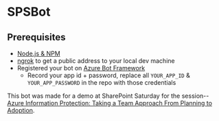 # SPSBot

## Prerequisites
- [Node.js & NPM](https://nodejs.org/en/)
- [ngrok](https://ngrok.com/) to get a public address to your local dev machine
- Registered your bot on [Azure Bot Framework](https://dev.botframework.com/bots/new)
    - Record your app id + password, replace all `YOUR_APP_ID` & `YOUR_APP_PASSWORD` in the repo with those credentials

This bot was made for a demo at SharePoint Saturday for the session-- [Azure Information Protection: Taking a Team Approach From Planning to Adoption](http://www.spsevents.org/city/Vancouver/Vancouver2018/_layouts/15/SPSEvents/Speakers/Session.aspx?ID=45&IsDlg=1).
    
